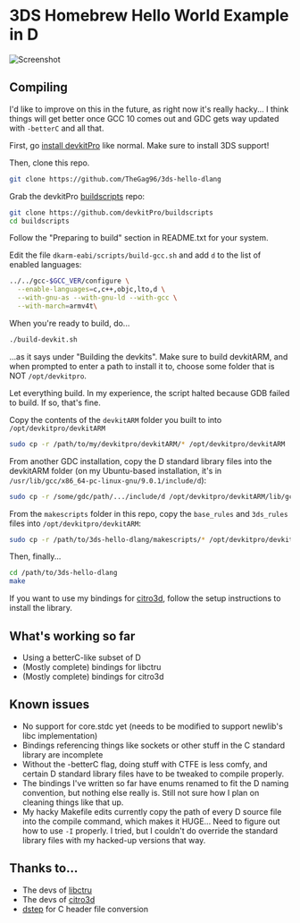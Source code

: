 # 3DS Homebrew Hello World Example in D

![Screenshot](https://i.imgur.com/aEsHC4w.png)

## Compiling

I'd like to improve on this in the future, as right now it's really hacky... I think things will get better once GCC 10 comes out and GDC gets way updated with `-betterC` and all that.

First, go [install devkitPro](https://devkitpro.org/wiki/Getting_Started) like normal. Make sure to install 3DS support!

Then, clone this repo.

```sh
git clone https://github.com/TheGag96/3ds-hello-dlang
```

Grab the devkitPro [buildscripts](https://github.com/devkitPro/buildscripts) repo:

```sh
git clone https://github.com/devkitPro/buildscripts
cd buildscripts
```

Follow the "Preparing to build" section in README.txt for your system.


Edit the file `dkarm-eabi/scripts/build-gcc.sh` and add `d` to the list of enabled languages:

```sh
../../gcc-$GCC_VER/configure \
  --enable-languages=c,c++,objc,lto,d \
  --with-gnu-as --with-gnu-ld --with-gcc \
  --with-march=armv4t\
```

When you're ready to build, do...

```sh
./build-devkit.sh
```

...as it says under "Building the devkits". Make sure to build devkitARM, and when prompted to enter a path to install it to, choose some folder that is NOT `/opt/devkitpro`.

Let everything build. In my experience, the script halted because GDB failed to build. If so, that's fine.

Copy the contents of the `devkitARM` folder you built to into `/opt/devkitpro/devkitARM`

```sh
sudo cp -r /path/to/my/devkitpro/devkitARM/* /opt/devkitpro/devkitARM
```

From another GDC installation, copy the D standard library files into the devkitARM folder (on my Ubuntu-based installation, it's in `/usr/lib/gcc/x86_64-pc-linux-gnu/9.0.1/include/d`):

```sh
sudo cp -r /some/gdc/path/.../include/d /opt/devkitpro/devkitARM/lib/gcc/arm-none-eabi/9.1.0/include/
```

From the `makescripts` folder in this repo, copy the `base_rules` and `3ds_rules` files into `/opt/devkitpro/devkitARM`:

```sh
sudo cp -r /path/to/3ds-hello-dlang/makescripts/* /opt/devkitpro/devkitARM
```

Then, finally...

```sh
cd /path/to/3ds-hello-dlang
make
```

If you want to use my bindings for [citro3d](https://github.com/fincs/citro3d), follow the setup instructions to install the library.

## What's working so far

* Using a betterC-like subset of D
* (Mostly complete) bindings for libctru
* (Mostly complete) bindings for citro3d

## Known issues

* No support for core.stdc yet (needs to be modified to support newlib's libc implementation)
* Bindings referencing things like sockets or other stuff in the C standard library are incomplete
* Without the -betterC flag, doing stuff with CTFE is less comfy, and certain D standard library files have to be tweaked to compile properly.
* The bindings I've written so far have enums renamed to fit the D naming convention, but nothing else really is. Still not sure how I plan on cleaning things like that up.
* My hacky Makefile edits currently copy the path of every D source file into the compile command, which makes it HUGE... Need to figure out how to use `-I` properly. I tried, but I couldn't do override the standard library files with my hacked-up versions that way.

## Thanks to...

* The devs of [libctru](https://github.com/smealum/ctrulib)
* The devs of [citro3d](https://github.com/fincs/citro3d)
* [dstep](https://github.com/jacob-carlborg/dstep) for C header file conversion